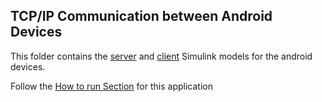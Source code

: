 ## TCP/IP Communication between Android Devices
This folder contains the [server](Link) and [client](Link) Simulink models for the android devices.

Follow the [How to run Section](https://github.com/AqeelJar/Android-Arduino_Face_Detection_Robot/tree/main#tcpip-communication-between-android-devices) for this application
